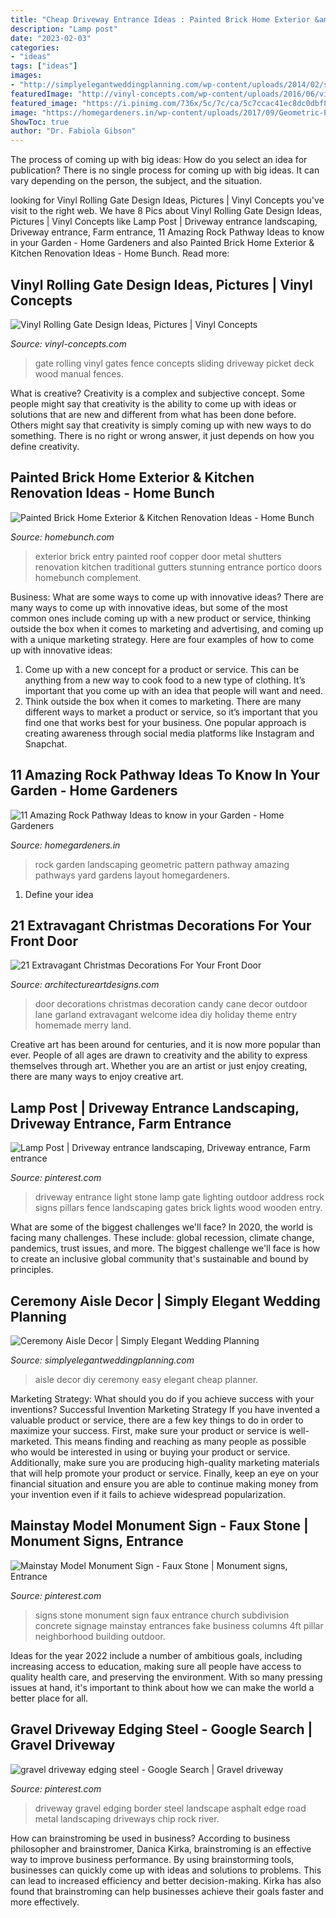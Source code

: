 ```yaml
---
title: "Cheap Driveway Entrance Ideas : Painted Brick Home Exterior &amp; Kitchen Renovation Ideas"
description: "Lamp post"
date: "2023-02-03"
categories:
- "ideas"
tags: ["ideas"]
images:
- "http://simplyelegantweddingplanning.com/wp-content/uploads/2014/02/sandiegoranchwedding-6-682x1024.jpg"
featuredImage: "http://vinyl-concepts.com/wp-content/uploads/2016/06/vinyl-rolling-gate-09.jpg"
featured_image: "https://i.pinimg.com/736x/5c/7c/ca/5c7ccac41ec8dc0dbf8dc7f05d38a1b4.jpg"
image: "https://homegardeners.in/wp-content/uploads/2017/09/Geometric-Pattern-1.jpg"
ShowToc: true
author: "Dr. Fabiola Gibson"
---
```



The process of coming up with big ideas: How do you select an idea for publication?
There is no single process for coming up with big ideas. It can vary depending on the person, the subject, and the situation.

	

		
looking for Vinyl Rolling Gate Design Ideas, Pictures | Vinyl Concepts you've visit to the right web. We have 8 Pics about Vinyl Rolling Gate Design Ideas, Pictures | Vinyl Concepts like Lamp Post | Driveway entrance landscaping, Driveway entrance, Farm entrance, 11 Amazing Rock Pathway Ideas to know in your Garden - Home Gardeners and also Painted Brick Home Exterior &amp; Kitchen Renovation Ideas - Home Bunch. Read more:
		
    
## Vinyl Rolling Gate Design Ideas, Pictures | Vinyl Concepts

<img loading=lazy src="http://vinyl-concepts.com/wp-content/uploads/2016/06/vinyl-rolling-gate-09.jpg" onerror="this.onerror=null;this.src='https://tse1.mm.bing.net/th?id=OIP.TJ8bFhL3s2JdiF_VrALxyAHaFj&amp;pid=15.1';" alt="Vinyl Rolling Gate Design Ideas, Pictures | Vinyl Concepts">

_Source: vinyl-concepts.com_

>gate rolling vinyl gates fence concepts sliding driveway picket deck wood manual fences. 

	

What is creative?
Creativity is a complex and subjective concept. Some people might say that creativity is the ability to come up with ideas or solutions that are new and different from what has been done before. Others might say that creativity is simply coming up with new ways to do something. There is no right or wrong answer, it just depends on how you define creativity.

    
## Painted Brick Home Exterior &amp; Kitchen Renovation Ideas - Home Bunch

<img loading=lazy src="https://www.homebunch.com/wp-content/uploads/2017/03/Traditional-Front-Entry.-Traditional-Front-Entry-Ideas.-Traditional-Front-Entry-with-Painted-brick-exterior-copper-roof-copper-gutters-and-black-front-door.jpg" onerror="this.onerror=null;this.src='https://tse3.mm.bing.net/th?id=OIP.-j5bRnQVs9QR4Lqo4qfChwHaLG&amp;pid=15.1';" alt="Painted Brick Home Exterior &amp; Kitchen Renovation Ideas - Home Bunch">

_Source: homebunch.com_

>exterior brick entry painted roof copper door metal shutters renovation kitchen traditional gutters stunning entrance portico doors homebunch complement. 

	

Business: What are some ways to come up with innovative ideas?
There are many ways to come up with innovative ideas, but some of the most common ones include coming up with a new product or service, thinking outside the box when it comes to marketing and advertising, and coming up with a unique marketing strategy. Here are four examples of how to come up with innovative ideas: 
1. Come up with a new concept for a product or service. This can be anything from a new way to cook food to a new type of clothing. It’s important that you come up with an idea that people will want and need. 
2. Think outside the box when it comes to marketing. There are many different ways to market a product or service, so it’s important that you find one that works best for your business. One popular approach is creating awareness through social media platforms like Instagram and Snapchat.

    
## 11 Amazing Rock Pathway Ideas To Know In Your Garden - Home Gardeners

<img loading=lazy src="https://homegardeners.in/wp-content/uploads/2017/09/Geometric-Pattern-1.jpg" onerror="this.onerror=null;this.src='https://tse3.mm.bing.net/th?id=OIP.jwQZR6I4YMJJCaY29hbCSQHaLK&amp;pid=15.1';" alt="11 Amazing Rock Pathway Ideas to know in your Garden - Home Gardeners">

_Source: homegardeners.in_

>rock garden landscaping geometric pattern pathway amazing pathways yard gardens layout homegardeners. 

	

1. Define your idea

    
## 21 Extravagant Christmas Decorations For Your Front Door

<img loading=lazy src="https://www.architectureartdesigns.com/wp-content/uploads/2016/11/10-41-630x840.jpg" onerror="this.onerror=null;this.src='https://tse4.mm.bing.net/th?id=OIP.lVf5Stvhz_8XdW0LylHXGAHaJ4&amp;pid=15.1';" alt="21 Extravagant Christmas Decorations For Your Front Door">

_Source: architectureartdesigns.com_

>door decorations christmas decoration candy cane decor outdoor lane garland extravagant welcome idea diy holiday theme entry homemade merry land. 

	

Creative art has been around for centuries, and it is now more popular than ever. People of all ages are drawn to creativity and the ability to express themselves through art. Whether you are an artist or just enjoy creating, there are many ways to enjoy creative art.

    
## Lamp Post | Driveway Entrance Landscaping, Driveway Entrance, Farm Entrance

<img loading=lazy src="https://i.pinimg.com/736x/85/2c/93/852c93dbfc6178edf43653f1e3fae614.jpg" onerror="this.onerror=null;this.src='https://tse2.mm.bing.net/th?id=OIP.w6du3Xz-B3_FbDV5MMBsYQAAAA&amp;pid=15.1';" alt="Lamp Post | Driveway entrance landscaping, Driveway entrance, Farm entrance">

_Source: pinterest.com_

>driveway entrance light stone lamp gate lighting outdoor address rock signs pillars fence landscaping gates brick lights wood wooden entry. 

	

What are some of the biggest challenges we'll face?
In 2020, the world is facing many challenges. These include: global recession, climate change, pandemics, trust issues, and more. The biggest challenge we'll face is how to create an inclusive global community that's sustainable and bound by principles.

    
## Ceremony Aisle Decor | Simply Elegant Wedding Planning

<img loading=lazy src="http://simplyelegantweddingplanning.com/wp-content/uploads/2014/02/sandiegoranchwedding-6-682x1024.jpg" onerror="this.onerror=null;this.src='https://tse4.mm.bing.net/th?id=OIP.1b_ww0YV-H_O_qGIIgYZ0gHaLH&amp;pid=15.1';" alt="Ceremony Aisle Decor | Simply Elegant Wedding Planning">

_Source: simplyelegantweddingplanning.com_

>aisle decor diy ceremony easy elegant cheap planner. 

	

Marketing Strategy: What should you do if you achieve success with your inventions?
Successful Invention Marketing Strategy
If you have invented a valuable product or service, there are a few key things to do in order to maximize your success. First, make sure your product or service is well-marketed. This means finding and reaching as many people as possible who would be interested in using or buying your product or service. Additionally, make sure you are producing high-quality marketing materials that will help promote your product or service. Finally, keep an eye on your financial situation and ensure you are able to continue making money from your invention even if it fails to achieve widespread popularization.

    
## Mainstay Model Monument Sign - Faux Stone | Monument Signs, Entrance

<img loading=lazy src="https://i.pinimg.com/736x/75/d3/a4/75d3a46162418dcb17db2d3c12def080.jpg" onerror="this.onerror=null;this.src='https://tse1.mm.bing.net/th?id=OIP.7uhMQuSHepd_jduzdqdZqAHaHa&amp;pid=15.1';" alt="Mainstay Model Monument Sign - Faux Stone | Monument signs, Entrance">

_Source: pinterest.com_

>signs stone monument sign faux entrance church subdivision concrete signage mainstay entrances fake business columns 4ft pillar neighborhood building outdoor. 

	

Ideas for the year 2022 include a number of ambitious goals, including increasing access to education, making sure all people have access to quality health care, and preserving the environment. With so many pressing issues at hand, it's important to think about how we can make the world a better place for all.

    
## Gravel Driveway Edging Steel - Google Search | Gravel Driveway

<img loading=lazy src="https://i.pinimg.com/736x/5c/7c/ca/5c7ccac41ec8dc0dbf8dc7f05d38a1b4.jpg" onerror="this.onerror=null;this.src='https://tse1.mm.bing.net/th?id=OIP.SxWjlAyv2ZIlb3N4TsTVagHaLH&amp;pid=15.1';" alt="gravel driveway edging steel - Google Search | Gravel driveway">

_Source: pinterest.com_

>driveway gravel edging border steel landscape asphalt edge road metal landscaping driveways chip rock river. 

	

How can brainstroming be used in business?
According to business philosopher and brainstromer, Danica Kirka, brainstroming is an effective way to improve business performance. By using brainstorming tools, businesses can quickly come up with ideas and solutions to problems. This can lead to increased efficiency and better decision-making. Kirka has also found that brainstroming can help businesses achieve their goals faster and more effectively.

